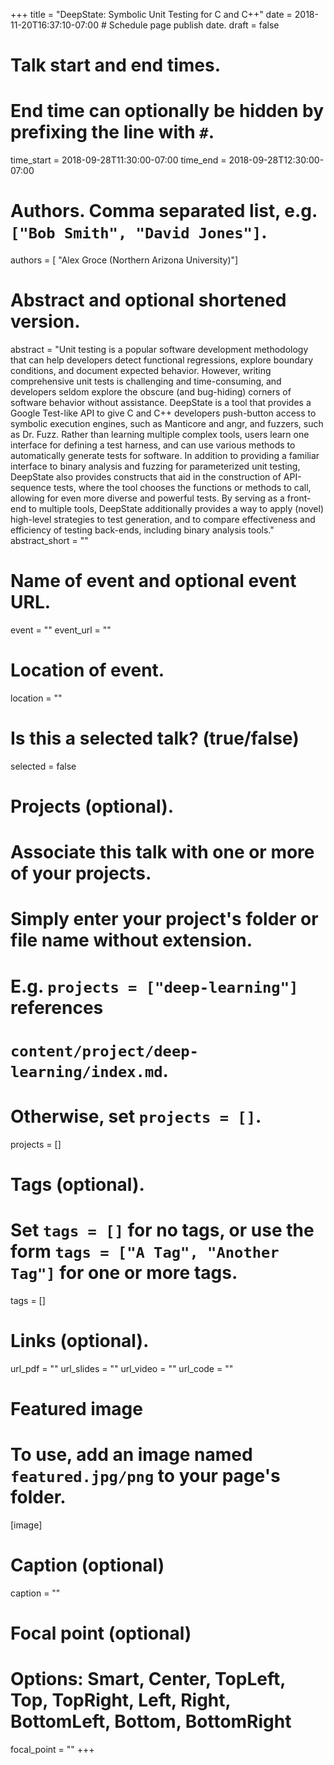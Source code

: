 +++
title = "DeepState: Symbolic Unit Testing for C and C++"
date = 2018-11-20T16:37:10-07:00  # Schedule page publish date.
draft = false

# Talk start and end times.
#   End time can optionally be hidden by prefixing the line with `#`.
time_start = 2018-09-28T11:30:00-07:00
time_end = 2018-09-28T12:30:00-07:00

# Authors. Comma separated list, e.g. `["Bob Smith", "David Jones"]`.
authors = [ "Alex Groce (Northern Arizona University)"]

# Abstract and optional shortened version.
abstract = "Unit testing is a popular software development methodology that can help developers detect functional regressions, explore boundary conditions, and document expected behavior. However, writing comprehensive unit tests is challenging and time-consuming, and developers seldom explore the obscure (and bug-hiding) corners of software behavior without assistance. DeepState is a tool that provides a Google Test-like API to give C and C++ developers push-button access to symbolic execution engines, such as Manticore and angr, and fuzzers, such as Dr. Fuzz. Rather than learning multiple complex tools, users learn one interface for defining a test harness, and can use various methods to automatically generate tests for software. In addition to providing a familiar interface to binary analysis and fuzzing for parameterized unit testing, DeepState also provides constructs that aid in the construction of API-sequence tests, where the tool chooses the functions or methods to call, allowing for even more diverse and powerful tests. By serving as a front-end to multiple tools, DeepState additionally provides a way to apply (novel) high-level strategies to test generation, and to compare effectiveness and efficiency of testing back-ends, including binary analysis tools."
abstract_short = ""

# Name of event and optional event URL.
event = ""
event_url = ""

# Location of event.
location = ""

# Is this a selected talk? (true/false)
selected = false

# Projects (optional).
#   Associate this talk with one or more of your projects.
#   Simply enter your project's folder or file name without extension.
#   E.g. `projects = ["deep-learning"]` references 
#   `content/project/deep-learning/index.md`.
#   Otherwise, set `projects = []`.
projects = []

# Tags (optional).
#   Set `tags = []` for no tags, or use the form `tags = ["A Tag", "Another Tag"]` for one or more tags.
tags = []

# Links (optional).
url_pdf = ""
url_slides = ""
url_video = ""
url_code = ""

# Featured image
# To use, add an image named `featured.jpg/png` to your page's folder. 
[image]
  # Caption (optional)
  caption = ""

  # Focal point (optional)
  # Options: Smart, Center, TopLeft, Top, TopRight, Left, Right, BottomLeft, Bottom, BottomRight
  focal_point = ""
+++
